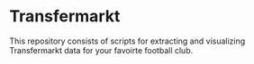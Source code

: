 # Transfermarkt
This repository consists of scripts for extracting and visualizing Transfermarkt data for your favoirte football club.
